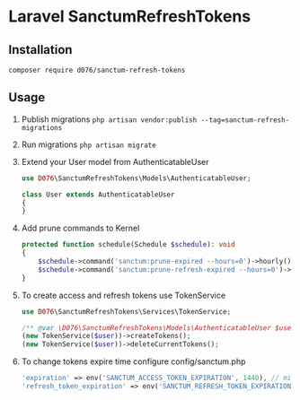 # Laravel SanctumRefreshTokens

## Installation

```composer require d076/sanctum-refresh-tokens```

## Usage

1. Publish migrations ```php artisan vendor:publish --tag=sanctum-refresh-migrations```

2. Run migrations ```php artisan migrate```

3. Extend your User model from AuthenticatableUser
    ```php
    use D076\SanctumRefreshTokens\Models\AuthenticatableUser;
    
    class User extends AuthenticatableUser
    {
    }
    ```

4. Add prune commands to Kernel
    ```php
    protected function schedule(Schedule $schedule): void
    {
        $schedule->command('sanctum:prune-expired --hours=0')->hourly();
        $schedule->command('sanctum:prune-refresh-expired --hours=0')->daily();
    }
    ```

5. To create access and refresh tokens use TokenService
    ```php
    use D076\SanctumRefreshTokens\Services\TokenService;
    
    /** @var \D076\SanctumRefreshTokens\Models\AuthenticatableUser $user */
    (new TokenService($user))->createTokens();
    (new TokenService($user))->deleteCurrentTokens();
    ```

6. To change tokens expire time configure config/sanctum.php
    ```php
    'expiration' => env('SANCTUM_ACCESS_TOKEN_EXPIRATION', 1440), // minutes
    'refresh_token_expiration' => env('SANCTUM_REFRESH_TOKEN_EXPIRATION', 43200), // minutes
    ```
